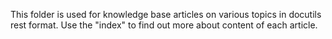 This folder is used for knowledge base articles on various topics in docutils rest format.
Use the "index" to find out more about content of each article.
